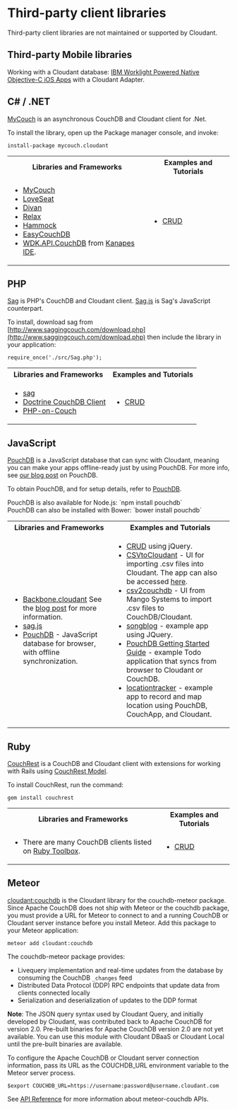 # Third-party client libraries

<aside class="warning" role="complementary" aria-label="notmaintained2">Third-party client libraries are not maintained or supported by Cloudant.</aside>

## Third-party Mobile libraries

Working with a Cloudant database: <a href="http://www.tricedesigns.com/2014/11/17/ibm-worklight-powered-native-objective-c-ios-apps/">IBM Worklight Powered Native Objective-C iOS Apps</a> with a Cloudant Adapter.

## C# / .NET

<a href="https://github.com/danielwertheim/mycouch">MyCouch</a> is an asynchronous CouchDB and Cloudant client for .Net.

To install the library, open up the Package manager console, and invoke:

`install-package mycouch.cloudant`

<table>
<tr>
<th>Libraries and Frameworks</th>
<th>Examples and Tutorials</th>
</tr>
<tr>
<td><ul>
<li><a href="https://github.com/danielwertheim/mycouch">MyCouch</a></li>
<li><a href="https://github.com/soitgoes/LoveSeat">LoveSeat</a></li>
<li><a href="https://github.com/foretagsplatsen/Divan">Divan</a></li>
<li><a href="https://github.com/arobson/Relax">Relax</a></li>
<li><a href="http://code.google.com/p/relax-net/">Hammock</a></li>
<li><a href="https://github.com/hhariri/EasyCouchDB">EasyCouchDB</a></li>
<li><a href="http://code.google.com/p/skitsanoswdk/source/browse/#svn%2Ftrunk%2FWDK10%2FWDK.API.CouchDb">WDK.API.CouchDB</a> from <a href="http://kanapeside.com/">Kanapes IDE</a>.</li>
</td>
<td>
<ul><li><a href="https://github.com/cloudant/haengematte/tree/master/c%23">CRUD</a></li></ul>
</td>
</tr>
</table>

## PHP

[Sag](http://www.saggingcouch.com/) is PHP's CouchDB and Cloudant client. [Sag.js](https://github.com/sbisbee/sag-js) is Sag's JavaScript counterpart.

To install, download sag from [http://www.saggingcouch.com/download.php](http://www.saggingcouch.com/download.php) then include the library in your application:

`require_once('./src/Sag.php');`

<table>
<tr>
<th>Libraries and Frameworks</th>
<th>Examples and Tutorials</th>
</tr>
<tr>
<td>
<ul>
<li><a href="http://www.saggingcouch.com/">sag</a></li>
<li><a href="https://github.com/doctrine/couchdb-client">Doctrine CouchDB Client</a></li>
<li><a href="https://github.com/dready92/PHP-on-Couch">PHP-on-Couch</a></li>
</ul>
</td>
<td>
<ul>
<li><a href="https://github.com/cloudant/haengematte/tree/master/php">CRUD</a></li>
</ul>
</td>
</tr>
</table>

## JavaScript

<a href="http://pouchdb.com/">PouchDB</a> is a JavaScript database that can sync with Cloudant, meaning you can make your apps offline-ready just by using PouchDB. For more info, see [our blog post](https://cloudant.com/blog/pouchdb) on PouchDB.

To obtain PouchDB, and for setup details, refer to <a href="http://pouchdb.com/">PouchDB</a>.

<aside class="notice" role="complementary" aria-label="nodejs">PouchDB is also available for Node.js: `npm install pouchdb`</aside>

<aside class="notice" role="complementary" aria-label="bower">PouchDB can also be installed with Bower: `bower install pouchdb`</aside>

<table>
<tr>
<th>Libraries and Frameworks</th>
<th>Examples and Tutorials</th>
</tr>
<tr>
<td><ul>
<li><a href="https://github.com/cloudant-labs/backbone.cloudant">Backbone.cloudant</a> See the <a href="https://cloudant.com/blog/backbone-and-cloudant/">blog post</a> for more information.</li>
<li><a href="http://www.saggingcouch.com/jsdocs.php">sag.js</a></li>
<li><a href="http://pouchdb.com/">PouchDB</a> - JavaScript database for browser, with offline synchronization.</li>
</ul>
</td>
<td>
<ul>
<li><a href="https://github.com/cloudant/haengematte/tree/master/javascript-jquery">CRUD</a> using jQuery.</li>
<li><a href="https://github.com/michellephung/CSVtoCloudant">CSVtoCloudant</a> - UI for importing .csv files into Cloudant. The app can also be accessed <a href="https://michellephung.github.io/CSVtoCloudant/">here</a>.</li>
<li><a href="https://github.com/Mango-information-systems/csv2couchdb">csv2couchdb</a> - UI from Mango Systems to import .csv files to CouchDB/Cloudant.</li>
<li><a href="https://github.com/millayr/songblog">songblog</a> - example app using JQuery.</li>
<li><a href="http://pouchdb.com/getting-started.html">PouchDB Getting Started Guide</a> - example Todo application that syncs from browser to Cloudant or CouchDB.</li>
<li><a href="https://github.com/rajrsingh/locationtracker">locationtracker</a> - example app to record and map location using PouchDB, CouchApp, and Cloudant.</li>
</ul>
</td>
</tr>
</table>

## Ruby

[CouchRest](https://github.com/couchrest/couchrest) is a CouchDB and Cloudant client with extensions for working with Rails using [CouchRest Model](https://github.com/couchrest/couchrest_model).

To install CouchRest, run the command:

`gem install couchrest`

<table>
<tr>
<th>Libraries and Frameworks</th>
<th>Examples and Tutorials</th>
</tr>
<tr>
<td>
<ul>
<li>There are many CouchDB clients listed on <a href="https://www.ruby-toolbox.com/categories/couchdb_clients">Ruby Toolbox</a>.</li>
</ul>
</td>
<td>
<ul>
<li><a href="https://github.com/cloudant/haengematte/tree/master/ruby">CRUD</a></li>
</ul>
</td>
</tr>
</table>


<div id="couchdb"></div>

## Meteor

<a href="https://atmospherejs.com/cloudant/couchdb">cloudant:couchdb</a> is the Cloudant library for the couchdb-meteor package. Since Apache CouchDB does not ship with Meteor or the couchdb package, you must provide a URL for Meteor to connect to and a running CouchDB or Cloudant server instance before you install Meteor. Add this package to your Meteor application:

`meteor add cloudant:couchdb`

The couchdb-meteor package provides:

+ Livequery implementation and real-time updates from the database by consuming the CouchDB `_changes` feed
+ Distributed Data Protocol (DDP) RPC endpoints that update data from clients connected locally
+ Serialization and deserialization of updates to the DDP format

**Note**: The JSON query syntax used by Cloudant Query, and initially developed by Cloudant, was contributed back to Apache CouchDB for version 2.0. Pre-built binaries for Apache CouchDB version 2.0 are not yet available. You can use this module with Cloudant DBaaS or Cloudant Local until the pre-built binaries are available.

To configure the Apache CouchDB or Cloudant server connection information, pass its URL as the COUCHDB_URL environment variable to the Meteor server process.

`$export COUCHDB_URL=https://username:password@username.cloudant.com`

See [API Reference](../api/index.html) for more information about meteor-couchdb APIs. 


